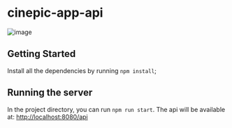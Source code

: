 # cinepic-app-api

![image](https://github.com/rafaelpelle/cinepic-app-api/assets/12041847/846b6bae-e384-41fa-b00d-84c874758c79)


## Getting Started

Install all the dependencies by running `npm install`;

## Running the server

In the project directory, you can run `npm run start`. The api will be available at: [http://localhost:8080/api](http://localhost:8080/api)
